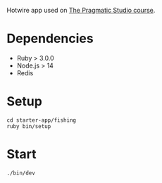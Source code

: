 Hotwire app used on [The Pragmatic Studio course](https://pragmaticstudio.com/courses/hotwire-rails).

# Dependencies

* Ruby > 3.0.0
* Node.js > 14
* Redis


# Setup

```
cd starter-app/fishing
ruby bin/setup
```

# Start

```
./bin/dev
